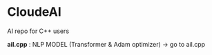 # CloudeAI
AI repo for C++ users

**ail.cpp** : NLP MODEL (Transformer & Adam optimizer)
-> go to ail.cpp
